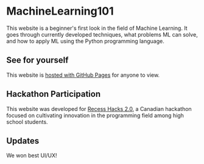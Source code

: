 # MachineLearning101

This website is a beginner's first look in the field of Machine Learning.
It goes through currently developed techniques, what problems ML can solve,
and how to apply ML using the Python programming language.

## See for yourself

This website is [hosted with GitHub Pages][1] for anyone to view.

## Hackathon Participation

This website was developed for [Recess Hacks 2.0][2], a Canadian hackathon
focused on cultivating innovation in the programming field among high school students.

## Updates

We won best UI/UX!

[1]: https://musaaqeel.github.io/MachineLearning101/
[2]: https://recess-hacks-2022.devpost.com/
